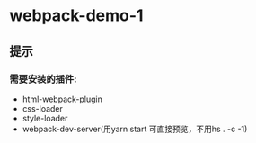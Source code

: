 # webpack-demo-1
## 提示
### 需要安装的插件:
* html-webpack-plugin
* css-loader
* style-loader
* webpack-dev-server(用yarn start 可直接预览，不用hs . -c -1)